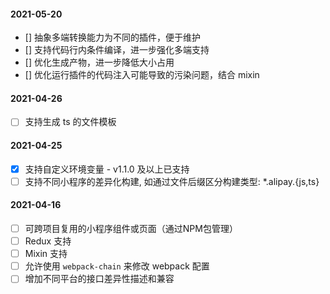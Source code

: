 #### 2021-05-20

- [] 抽象多端转换能力为不同的插件，便于维护
- [] 支持代码行内条件编译，进一步强化多端支持
- [] 优化生成产物，进一步降低大小占用
- [] 优化运行插件的代码注入可能导致的污染问题，结合 mixin

#### 2021-04-26

- [ ] 支持生成 ts 的文件模板

#### 2021-04-25

- [x] 支持自定义环境变量 - v1.1.0 及以上已支持
- [ ] 支持不同小程序的差异化构建, 如通过文件后缀区分构建类型: *.alipay.{js,ts}

#### 2021-04-16

- [ ] 可跨项目复用的小程序组件或页面（通过NPM包管理）
- [ ] Redux 支持
- [ ] Mixin 支持
- [ ] 允许使用 `webpack-chain` 来修改 webpack 配置
- [ ] 增加不同平台的接口差异性描述和兼容
